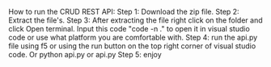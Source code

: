 How to run the CRUD REST API:
Step 1: Download the zip file.
Step 2: Extract the file's.
Step 3: After extracting the file right click on the folder and click Open terminal. Input this code "code -n ." to open it in visual studio code or use what platform you are comfortable with.
Step 4: run the api.py file using f5 or using the run button on the top right corner of visual studio code. Or  python api.py or api.py
Step 5: enjoy

